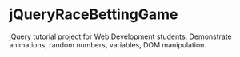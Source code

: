 # jQueryRaceBettingGame
jQuery tutorial project for Web Development students. Demonstrate animations, random numbers, variables, DOM manipulation.
